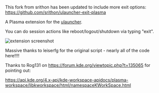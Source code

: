 This fork from srithon has been updated to include more exit options: https://github.com/srithon/ulauncher-exit-plasma



A Plasma extension for the [ulauncher](https://ulauncher.io/).

You can do session actions like reboot/logout/shutdown via typing "exit".

![extension screenshot](http://i.imgur.com/vnxtMtt.png)



Massive thanks to leiserfg for the original script - nearly all of the code here!!!!




Thanks to Rog131 on https://forum.kde.org/viewtopic.php?t=135065 for pointing out:

https://api.kde.org/4.x-api/kde-workspace-apidocs/plasma-workspace/libkworkspace/html/namespaceKWorkSpace.html
